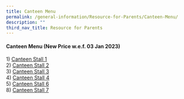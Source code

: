 ```yaml
---
title: Canteen Menu
permalink: /general-information/Resource-for-Parents/Canteen-Menu/
description: ""
third_nav_title: Resource for Parents
---
```

#### **Canteen Menu (New Price w.e.f. 03 Jan 2023)**


1) [Canteen Stall 1](/files/Resource%20for%20Parents/Canteen%20Menu/Canteen%20Stall%201%20Menu_030123.pdf)  
2) [Canteen Stall 2](/files/Resource%20for%20Parents/Canteen%20Menu/Canteen%20Stall%202%20Menu_03012023.pdf)  
3) [Canteen Stall 3](/files/Resource%20for%20Parents/Canteen%20Menu/Canteen%20Stall%203%20Menu_030123.pdf)  
4) [Canteen Stall 4](/files/Resource%20for%20Parents/Canteen%20Menu/Canteen%20Stall%204%20Menu_030123.pdf)   
5) [Canteen Stall 6](/files/Resource%20for%20Parents/Canteen%20Menu/Canteen%20Stall%206%20Menu_030123.pdf)  
8) [Canteen Stall 7](/files/Resource%20for%20Parents/Canteen%20Menu/Canteen%20Stall%207%20Menu_010822.pdf)